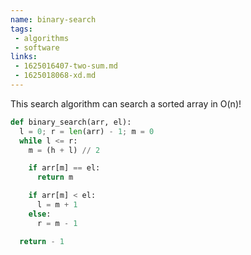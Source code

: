 ```yaml
---
name: binary-search
tags:
 - algorithms
 - software
links:
 - 1625016407-two-sum.md
 - 1625018068-xd.md
---
```

This search algorithm can search a sorted array in O(n)!

```python
def binary_search(arr, el):
  l = 0; r = len(arr) - 1; m = 0
  while l <= r:
    m = (h + l) // 2

    if arr[m] == el:
      return m

    if arr[m] < el:
      l = m + 1
    else:
      r = m - 1

  return - 1
```
